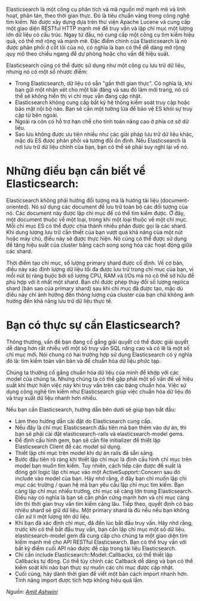 Elasticsearch là một công cụ phân tích và mã nguồn mở mạnh mẽ và linh hoạt, phân tán, theo thời gian thực. Đó là tiêu chuẩn vàng trong công nghệ tìm kiếm. Nó được xây dựng dựa trên thư viện Apache Lucene và cung cấp một giao diện RESTful HTTP mạnh mẽ để truy vấn và lập chỉ mục một lượng lớn dữ liệu có cấu trúc. Ngay từ đầu, nó cung cấp một công cụ tìm kiếm hiệu quả, có thể mở rộng và mạnh mẽ. Đặc điểm chính của Elasticsearch là nó được phân phối ở cốt lõi của nó, có nghĩa là bạn có thể dễ dàng mở rộng quy mô theo chiều ngang để dự phòng hoặc cho vấn đề hiệu suất.

Elasticsearch cũng có thể được sử dụng như một công cụ lưu trữ dữ liệu, nhưng nó có một số nhược điểm:
* Trong Elasticsearch, dữ liệu có sẵn "gần thời gian thực". Có nghĩa là, khi bạn gửi một nhận xét cho một bài đăng và sau đó làm mới trang, nó có thể sẽ không hiển thị vì chỉ mục vẫn đang cập nhật.
* Elasticsearch không cung cấp bất kỳ hệ thống kiểm soát truy cập hoặc bảo mật nội bộ nào. Bạn sẽ cần một tường lửa để bảo vệ ES khỏi sự truy cập từ bên ngoài.
* Ngoài ra còn có hỗ trợ hạn chế cho tính toán nâng cao ở phía cơ sở dữ liệu.
* Sao lưu không được ưu tiên nhiều như các giải pháp lưu trữ dữ liệu khác, mặc dù ES được phân phối và tương đối ổn định. Nếu Elasticsearch là nơi lưu trữ dữ liệu chính của bạn, bạn có thể sẽ phải suy nghĩ lại về nó.
# Những điều bạn cần biết về Elasticsearch:
Elasticsearch không phải hướng đối tượng mà là hướng tài liệu (document-oriented). Nó sử dụng các document để lưu trữ toàn bộ các đối tượng của nó. Các document này được lập chỉ mục để có thể tìm kiếm được. Ở đây, một document thuộc về một loại, trong khi một loại thuộc về một chỉ mục. Mỗi chỉ mục ES có thể được chia thành nhiều phần được gọi là các shard. Khi dung lượng lưu trữ cần thiết của bạn vượt quá khả năng của một nút hoặc máy chủ, điều này sẽ được thực hiện. Nó cũng có thể được sử dụng để tăng hiệu suất của cluster bằng cách song song hóa các hoạt động giữa các shard.

Thời điểm tạo chỉ mục, số lượng primary shard được cố định. Về cơ bản, điều này xác định lượng dữ liệu tối đa được lưu trữ trong chỉ mục của bạn, vì mỗi nút bị ràng buộc bởi số lượng CPU, RAM và I/Os mà nó có thể sở hữu để phù hợp với ít nhất một shard. Bạn chỉ được phép thay đổi số lượng replica shard (bản sao của primary shard) sau khi chỉ mục đã được tạo, mặc dù điều này chỉ ảnh hưởng đến thông lượng của cluster của bạn chứ không ảnh hưởng đến khả năng lưu trữ dữ liệu thực tế.
# Bạn có thực sự cần Elasticsearch?
Thông thường, vấn đề bạn đang cố gắng giải quyết có thể được giải quyết dễ dàng hơn rất nhiều với một số truy vấn SQL nâng cao và có lẽ là một số chỉ mục mới. Nói chung có hai trường hợp sử dụng Elasticsearch có ý nghĩa đó là: tìm kiếm toàn văn bản và để chuẩn hóa dữ liệu phức tạp.

Chúng ta thường cố gắng chuẩn hóa dữ liệu của mình để khớp với các model của chúng ta. Nhưng chúng ta có thể gặp phải một số vấn đề về hiệu suất khi thực hiện việc này khi truy vấn trên các bảng chuẩn hóa. Việc sử dụng công nghệ tìm kiếm như Elasticsearch giúp việc chuẩn hóa dữ liệu đó và truy xuất dữ liệu nhanh hơn nhiều.

Nếu bạn cần Elasticsearch, hướng dẫn bên dưới sẽ giúp bạn bắt đầu:
* Làm theo hướng dẫn cài đặt do Elasticsearch cung cấp.
* Nếu đây là chỉ mục Elasticsearch đầu tiên mà bạn thêm vào dự án, thì bạn sẽ phải cài đặt elasticsearch-rails và elasticsearch-model gems.
* Để định cấu hình gem, bạn sẽ cần file initializer để thiết lập Elasticsearch Client để các model sử dụng.
* Thiết lập chỉ mục trên model khi dự án rails đã sẵn sàng.
* Bước đầu tiên rõ ràng khi thiết lập chỉ mục là định cấu hình chỉ mục trên model bạn muốn tìm kiếm. Tuy nhiên, cách tiếp cận được đề xuất là đóng gói logic lập chỉ mục vào một ActiveSupport::Concern sau đó include vào model của bạn. Hãy nhớ rằng, ở đây bạn chỉ muốn lập chỉ mục các trường / quan hệ mà bạn yêu cầu lập chỉ mục tìm kiếm. Bạn càng lập chỉ mục nhiều trường, chỉ mục sẽ càng lớn trong Elasticsearch. Điều này có nghĩa là bạn sẽ cần phần cứng mạnh hơn và chỉ mục càng lớn thì thời gian truy vấn tìm kiếm càng lâu. Tiếp theo, quyết định có bao nhiêu shard sẽ giữ dữ liệu. Một primary shard là đủ nếu nếu bạn không cần xử lí một lượng lớn dữ liệu.
* Khi bạn đã xác định chỉ mục, đã đến lúc bắt đầu truy vấn. Hãy nhớ rằng, trước khi có thể bắt đầu truy vấn, bạn cần lập chỉ mục một số dữ liệu. elasticsearch-model gem đã cung cấp cho chúng ta một giao diện tìm kiếm mạnh mẽ cho API RESTful Elasticsearch. Bạn có thể truy vấn với bất kỳ điểm cuối API nào được đề cập trong tài liệu Elasticsearch.
* Chỉ cần include Elasticsearch::Model::Callbacks, có thể thiết lập Callbacks tự động. Có thể tùy chỉnh các Callback dễ dàng và bạn có thể kiểm soát khi nào bạn thực sự muốn các chỉ mục được cập nhật.
* Cuối cùng, hãy dành thời gian để viết một bản cách import nhanh hơn. Tính năng import được tích hợp không hiệu quả lắm.

*Nguồn: [Amit Ashwini](https://medium.com/swlh/how-should-you-use-elasticsearch-in-ruby-on-rails-app-3d8d6997cc75)*